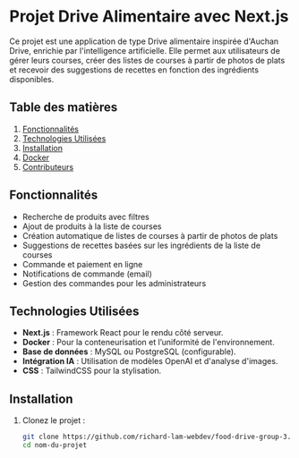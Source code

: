 # Projet Drive Alimentaire avec Next.js

Ce projet est une application de type Drive alimentaire inspirée d'Auchan Drive, enrichie par l'intelligence artificielle. Elle permet aux utilisateurs de gérer leurs courses, créer des listes de courses à partir de photos de plats et recevoir des suggestions de recettes en fonction des ingrédients disponibles.

## Table des matières
1. [Fonctionnalités](#fonctionnalités)
2. [Technologies Utilisées](#technologies-utilisées)
3. [Installation](#installation)
4. [Docker](#docker)
5. [Contributeurs](#contributeurs)

## Fonctionnalités

- Recherche de produits avec filtres
- Ajout de produits à la liste de courses
- Création automatique de listes de courses à partir de photos de plats
- Suggestions de recettes basées sur les ingrédients de la liste de courses
- Commande et paiement en ligne
- Notifications de commande (email)
- Gestion des commandes pour les administrateurs

## Technologies Utilisées

- **Next.js** : Framework React pour le rendu côté serveur.
- **Docker** : Pour la conteneurisation et l’uniformité de l'environnement.
- **Base de données** : MySQL ou PostgreSQL (configurable).
- **Intégration IA** : Utilisation de modèles OpenAI et d'analyse d'images.
- **CSS** : TailwindCSS pour la stylisation.

## Installation

1. Clonez le projet :
   ```bash
   git clone https://github.com/richard-lam-webdev/food-drive-group-3.git
   cd nom-du-projet
